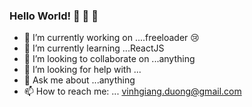 ### Hello World! 🙈 🙉 🙊

- 🔭 I’m currently working on ....freeloader 😢
- 🌱 I’m currently learning ...ReactJS
- 👯 I’m looking to collaborate on ...anything
- 🤔 I’m looking for help with ...
- 💬 Ask me about ...anything
- 📫 How to reach me: ... vinhgiang.duong@gmail.com
